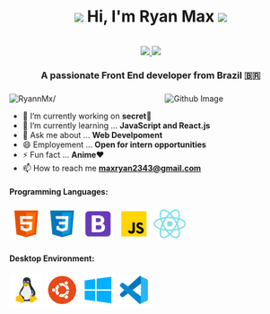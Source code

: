 <h1 align="center"> 
<img src="https://raw.githubusercontent.com/iampavangandhi/iampavangandhi/master/gifs/Hi.gif" width="40px">
Hi, I'm Ryan Max
<img src="https://github.com/TheDudeThatCode/TheDudeThatCode/blob/master/Assets/Earth.gif" width="23px">
</h1>

<p align="center"><br/>

<a href="https://www.linkedin.com/in/">
    <img src="https://img.shields.io/badge/linkedin-ryaanmx-blue">
  </a>

<a href="https://www.instagram.com/ryaanmx/">
    <img src="https://img.shields.io/badge/instagram-ryaanmx_-red">
  </a>
  
  <h3 align="center">A passionate Front End developer from Brazil 🇧🇷</h3>
  <h3 align="center"> </h3>
  <img width="45%"  align="right" alt="Github Image" src="https://raw.githubusercontent.com/Azanniel/Azanniel/main/cute-astronaut-operating-laptop.gif" />

 <p align="left"> <img src=https://komarev.com/ghpvc/?username=RyannMx alt=RyannMx/></p>
 
 
 
- 🔭 I’m currently working on **secret🥷** 
 - 🌱 I’m currently learning ... **JavaScript and React.js**
 - 💬 Ask me about ... **Web Develpoment**
 - 😄 Employement ... **Open for intern opportunities**
 - ⚡ Fun fact ... **Anime**❤
 - 📫 How to reach me **maxryan2343@gmail.com**
 
<h4>Programming Languages: </h4>

<p align="left">

<img style="margin: auto;" src="https://raw.githubusercontent.com/sachinverma53121/sachinverma53121/master/icons/html5.png" alt=html5 width="60" height="60"/> 

<img style="margin: auto;" src="https://raw.githubusercontent.com/sachinverma53121/sachinverma53121/master/icons/css3.png" alt=css3 width="60" height="60"/> 

<img style="margin: auto;" src="https://raw.githubusercontent.com/sachinverma53121/sachinverma53121/master/icons/bootstrap.png" alt=bootstrap width="60" height="60"/>
  
  <img style="margin: auto;" src="https://raw.githubusercontent.com/sachinverma53121/sachinverma53121/master/icons/js.png" alt=javascript width="60" height="60"/>
<!--   <img style="margin: auto;" src="https://upload.wikimedia.org/wikipedia/commons/4/4c/Typescript_logo_2020.svg" alt=javascript width="50" height="50"/> -->
  
  <img style="margin: auto;" src="https://raw.githubusercontent.com/sachinverma53121/sachinverma53121/master/icons/react.png" alt=react width="60" height="60"/> 
 

  
  <h4>Desktop Environment: </h4>
<p align="left">
  
  <img style="margin: auto;" src="https://raw.githubusercontent.com/sachinverma53121/sachinverma53121/master/icons/linux.png" alt=linux width="60" height="60"/>
  <img style="margin: auto;" src="https://raw.githubusercontent.com/sachinverma53121/sachinverma53121/master/icons/ubuntu.png" alt=ubuntu width="60" height="60"/>
  <img style="margin: auto;" src="https://raw.githubusercontent.com/sachinverma53121/sachinverma53121/master/icons/win10.png" alt=windows10 width="60" height="60"/>
  <img style="margin: auto;" src="https://raw.githubusercontent.com/sachinverma53121/sachinverma53121/master/icons/vsc.png" alt=vs width="60" height="60"/>
</p>
